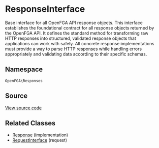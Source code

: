 # ResponseInterface

Base interface for all OpenFGA API response objects. This interface establishes the foundational contract for all response objects returned by the OpenFGA API. It defines the standard method for transforming raw HTTP responses into structured, validated response objects that applications can work with safely. All concrete response implementations must provide a way to parse HTTP responses while handling errors appropriately and validating data according to their specific schemas.

## Namespace
`OpenFGA\Responses`

## Source
[View source code](https://github.com/evansims/openfga-php/blob/main/src/Responses/ResponseInterface.php)

## Related Classes
* [Response](Responses/Response.md) (implementation)
* [RequestInterface](Requests/RequestInterface.md) (request)
